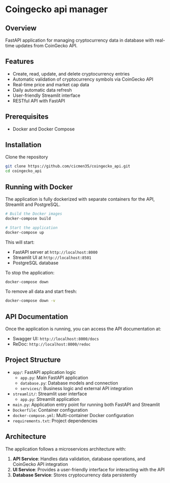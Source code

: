 # Coingecko api manager

## Overview
FastAPI application for managing cryptocurrency data in database with real-time updates from CoinGecko API.

## Features
- Create, read, update, and delete cryptocurrency entries
- Automatic validation of cryptocurrency symbols via CoinGecko API
- Real-time price and market cap data
- Daily automatic data refresh
- User-friendly Streamlit interface
- RESTful API with FastAPI

## Prerequisites
- Docker and Docker Compose

## Installation
Clone the repository
```bash
git clone https://github.com/cicmen35/coingecko_api.git
cd coingecko_api
```

## Running with Docker
The application is fully dockerized with separate containers for the API, Streamlit and PostgreSQL.

```bash
# Build the Docker images
docker-compose build

# Start the application
docker-compose up
```

This will start:
- FastAPI server at `http://localhost:8000`
- Streamlit UI at `http://localhost:8501`
- PostgreSQL database

To stop the application:
```bash
docker-compose down
```

To remove all data and start fresh:
```bash
docker-compose down -v
```

## API Documentation
Once the application is running, you can access the API documentation at:
- Swagger UI: `http://localhost:8000/docs`
- ReDoc: `http://localhost:8000/redoc`

## Project Structure
- `app/`: FastAPI application logic
  - `app.py`: Main FastAPI application
  - `database.py`: Database models and connection
  - `services/`: Business logic and external API integration
- `streamlit/`: Streamlit user interface
  - `app.py`: Streamlit application
- `main.py`: Application entry point for running both FastAPI and Streamlit
- `Dockerfile`: Container configuration
- `docker-compose.yml`: Multi-container Docker configuration
- `requirements.txt`: Project dependencies

## Architecture
The application follows a microservices architecture with:
1. **API Service**: Handles data validation, database operations, and CoinGecko API integration
2. **UI Service**: Provides a user-friendly interface for interacting with the API
3. **Database Service**: Stores cryptocurrency data persistently

